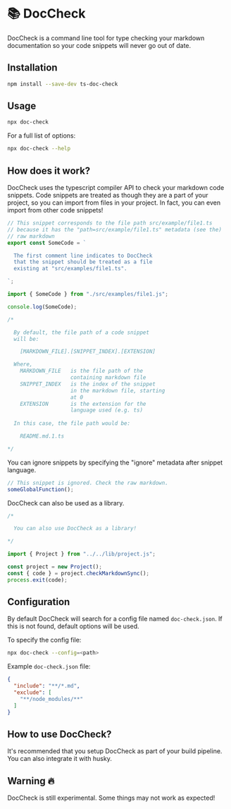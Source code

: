 # 📚 DocCheck

DocCheck is a command line tool for type checking your markdown documentation so your code snippets will never go out of date.

## Installation

```sh
npm install --save-dev ts-doc-check
```

## Usage

```sh
npx doc-check
```

For a full list of options:

```sh
npx doc-check --help
```

## How does it work?

DocCheck uses the typescript compiler API to check your markdown code snippets. Code snippets are treated as though they are a part of your project, so you can import from files in your project. In fact, you can even import from other code snippets!

```ts path=src/example/file1.ts
// This snippet corresponds to the file path src/example/file1.ts
// because it has the "path=src/example/file1.ts" metadata (see the)
// raw markdown
export const SomeCode = `

  The first comment line indicates to DocCheck
  that the snippet should be treated as a file
  existing at "src/examples/file1.ts".

`;
```

```ts
import { SomeCode } from "./src/examples/file1.js";

console.log(SomeCode);

/*

  By default, the file path of a code snippet
  will be:

    [MARKDOWN_FILE].[SNIPPET_INDEX].[EXTENSION]

  Where,
    MARKDOWN_FILE   is the file path of the
                    containing markdown file
    SNIPPET_INDEX   is the index of the snippet
                    in the markdown file, starting
                    at 0
    EXTENSION       is the extension for the
                    language used (e.g. ts)
  
  In this case, the file path would be:

    README.md.1.ts

*/
```

You can ignore snippets by specifying the "ignore" metadata after snippet language.

```ts ignore
// This snippet is ignored. Check the raw markdown.
someGlobalFunction();
```

DocCheck can also be used as a library.

```ts path=src/examples/file2.ts
/*

  You can also use DocCheck as a library!

*/

import { Project } from "../../lib/project.js";

const project = new Project();
const { code } = project.checkMarkdownSync();
process.exit(code);

```

## Configuration

By default DocCheck will search for a config file named `doc-check.json`. If this is not found, default options will be used.

To specify the config file:

```sh
npx doc-check --config=<path>
```

Example `doc-check.json` file:

```json
{
  "include": "**/*.md",
  "exclude": [
    "**/node_modules/**"
  ]
}
```

## How to use DocCheck?

It's recommended that you setup DocCheck as part of your build pipeline. You can also integrate it with husky.

## Warning 🔥

DocCheck is still experimental. Some things may not work as expected! 
